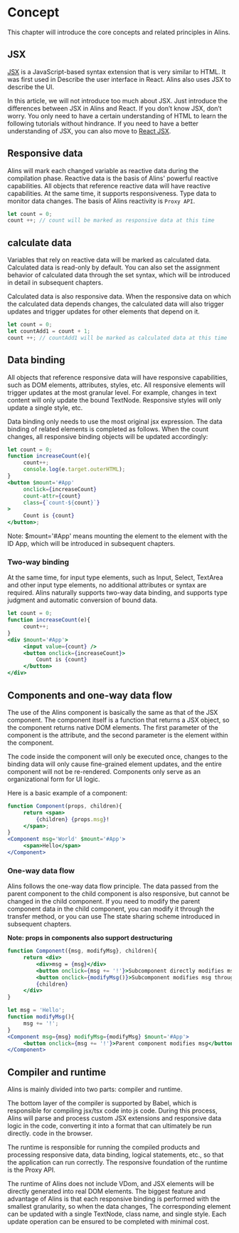 <!--
  * @Author: chenzhongsheng
  * @Date: 2023-09-09 00:59:16
  * @Description: Coding something
-->
# Concept

This chapter will introduce the core concepts and related principles in Alins.

## JSX

[JSX](https://react.dev/learn/writing-markup-with-jsx#jsx-putting-markup-into-javascript) is a JavaScript-based syntax extension that is very similar to HTML. It was first used in Describe the user interface in React. Alins also uses JSX to describe the UI.

In this article, we will not introduce too much about JSX. Just introduce the differences between JSX in Alins and React. If you don’t know JSX, don’t worry. You only need to have a certain understanding of HTML to learn the following tutorials without hindrance. If you need to have a better understanding of JSX, you can also move to [React JSX](https://react.dev/learn/writing-markup-with-jsx#jsx-putting-markup-into-javascript).

## Responsive data

Alins will mark each changed variable as reactive data during the compilation phase. Reactive data is the basis of Alins' powerful reactive capabilities. All objects that reference reactive data will have reactive capabilities. At the same time, it supports responsiveness. Type data to monitor data changes. The basis of Alins reactivity is `Proxy API`.

```jsx
let count = 0;
count ++; // count will be marked as responsive data at this time
```

## calculate data

Variables that rely on reactive data will be marked as calculated data. Calculated data is read-only by default. You can also set the assignment behavior of calculated data through the set syntax, which will be introduced in detail in subsequent chapters.

Calculated data is also responsive data. When the responsive data on which the calculated data depends changes, the calculated data will also trigger updates and trigger updates for other elements that depend on it.

```jsx
let count = 0;
let countAdd1 = count + 1;
count ++; // countAdd1 will be marked as calculated data at this time
```

## Data binding

All objects that reference responsive data will have responsive capabilities, such as DOM elements, attributes, styles, etc. All responsive elements will trigger updates at the most granular level. For example, changes in text content will only update the bound TextNode. Responsive styles will only update a single style, etc.

Data binding only needs to use the most original jsx expression. The data binding of related elements is completed as follows. When the count changes, all responsive binding objects will be updated accordingly:

<CodeBox/>

```jsx
let count = 0;
function increaseCount(e){
     count++;
     console.log(e.target.outerHTML);
}
<button $mount='#App'
     onclick={increaseCount}
     count-attr={count}
     class={`count-${count}`}
>
     Count is {count}
</button>;
```

Note: $mount='#App' means mounting the element to the element with the ID App, which will be introduced in subsequent chapters.

### Two-way binding

At the same time, for input type elements, such as Input, Select, TextArea and other input type elements, no additional attributes or syntax are required. Alins naturally supports two-way data binding, and supports type judgment and automatic conversion of bound data.

<CodeBox/>

```jsx
let count = 0;
function increaseCount(e){
     count++;
}
<div $mount='#App'>
     <input value={count} />
     <button onclick={increaseCount}>
         Count is {count}
     </button>
</div>
```


## Components and one-way data flow

The use of the Alins component is basically the same as that of the JSX component. The component itself is a function that returns a JSX object, so the component returns native DOM elements. The first parameter of the component is the attribute, and the second parameter is the element within the component.

The code inside the component will only be executed once, changes to the binding data will only cause fine-grained element updates, and the entire component will not be re-rendered. Components only serve as an organizational form for UI logic.

Here is a basic example of a component:

<CodeBox/>

```jsx
function Component(props, children){
     return <span>
         {children} {props.msg}!
     </span>;
}
<Component msg='World' $mount='#App'>
     <span>Hello</span>
</Component>
```

### One-way data flow

Alins follows the one-way data flow principle. The data passed from the parent component to the child component is also responsive, but cannot be changed in the child component. If you need to modify the parent component data in the child component, you can modify it through the transfer method, or you can use The state sharing scheme introduced in subsequent chapters.

**Note: props in components also support destructuring**

<CodeBox/>

```jsx
function Component({msg, modifyMsg}, children){
     return <div>
         <div>msg = {msg}</div>
         <button onclick={msg += '!'}>Subcomponent directly modifies msg[invalid]</button>
         <button onclick={modifyMsg()}>Subcomponent modifies msg through methods</button>
         {children}
     </div>
}

let msg = 'Hello';
function modifyMsg(){
     msg += '!';
}
<Component msg={msg} modifyMsg={modifyMsg} $mount='#App'>
     <button onclick={msg += '!'}>Parent component modifies msg</button>
</Component>
```

## Compiler and runtime

Alins is mainly divided into two parts: compiler and runtime.

The bottom layer of the compiler is supported by Babel, which is responsible for compiling jsx/tsx code into js code. During this process, Alins will parse and process custom JSX extensions and responsive data logic in the code, converting it into a format that can ultimately be run directly. code in the browser.

The runtime is responsible for running the compiled products and processing responsive data, data binding, logical statements, etc., so that the application can run correctly. The responsive foundation of the runtime is the Proxy API.

The runtime of Alins does not include VDom, and JSX elements will be directly generated into real DOM elements. The biggest feature and advantage of Alins is that each responsive binding is performed with the smallest granularity, so when the data changes, The corresponding element can be updated with a single TextNode, class name, and single style. Each update operation can be ensured to be completed with minimal cost.